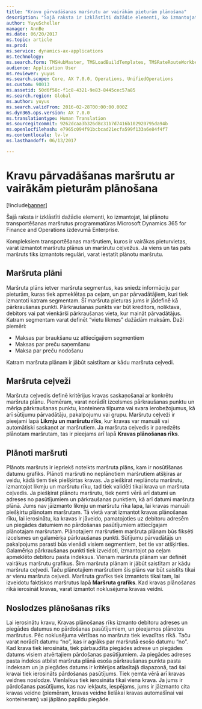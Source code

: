 ```yaml
---
title: "Kravu pārvadāšanas maršrutu ar vairākām pieturām plānošana"
description: "Šajā raksta ir izklāstīti dažādie elementi, ko izmantojat, lai plānotu transportēšanas maršrutus programmatūrā Microsoft Dynamics 365 for Finance and Operations."
author: YuyuScheller
manager: AnnBe
ms.date: 06/20/2017
ms.topic: article
ms.prod: 
ms.service: dynamics-ax-applications
ms.technology: 
ms.search.form: TMSHubMaster, TMSLoadBuildTemplates, TMSRateRouteWorkbench, TMSRouteGuide, TMSRoutePlan, TMSRouteWorkbench, WHSLoadTemplate
audience: Application User
ms.reviewer: yuyus
ms.search.scope: Core, AX 7.0.0, Operations, UnifiedOperations
ms.custom: 90013
ms.assetid: 50d6f58c-f1c8-4321-9e83-8445cec57a85
ms.search.region: Global
ms.author: yuyus
ms.search.validFrom: 2016-02-28T00:00:00.000Z
ms.dyn365.ops.version: AX 7.0.0
ms.translationtype: Human Translation
ms.sourcegitcommit: 9262dcaa3b326d8c31b7d7416b102920795da94b
ms.openlocfilehash: e7965c094f91bcbcad21ecfa599f133a6e84f4f7
ms.contentlocale: lv-lv
ms.lasthandoff: 06/13/2017

---
```


# <a name="plan-freight-transportation-routes-with-multiple-stops"></a>Kravu pārvadāšanas maršrutu ar vairākām pieturām plānošana

[!include[banner](../includes/banner.md)]


Šajā raksta ir izklāstīti dažādie elementi, ko izmantojat, lai plānotu transportēšanas maršrutus programmatūras Microsoft Dynamics 365 for Finance and Operations izdevumā Enterprise.

Kompleksiem transportēšanas maršrutiem, kuros ir vairākas pieturvietas, varat izmantot maršrutu plānus un maršrutu ceļvežus. Ja viens un tas pats maršruts tiks izmantots regulāri, varat iestatīt plānotu maršrutu.

## <a name="route-plans"></a>Maršruta plāni
Maršruta plāns ietver maršruta segmentus, kas sniedz informāciju par pieturām, kuras tiek apmeklētas pa ceļam, un par pārvadātājiem, kuri tiek izmantoti katram segmentam. Šī maršruta pieturas jums ir jādefinē kā pārkraušanas punkti. Pārkraušanas punkts var būt kreditors, noliktava, debitors vai pat vienkārši pārkraušanas vieta, kur maināt pārvadātājus. Katram segmentam varat definēt “vietu likmes” dažādām maksām. Daži piemēri:

-   Maksas par braukšanu uz attiecīgajiem segmentiem
-   Maksas par preču saņemšanu
-   Maksa par preču nodošanu

Katram maršruta plānam ir jābūt saistītam ar kādu maršruta ceļvedi.

## <a name="route-guides"></a>Maršruta ceļveži
Maršruta ceļvedis definē kritērijus kravas saskaņošanai ar konkrētu maršruta plānu. Piemēram, varat norādīt izcelsmes pārkraušanas punktu un mērķa pārkraušanas punktu, konteinera tilpuma vai svara ierobežojumus, kā arī sūtījumu pārvadātāju, pakalpojumu vai grupu. Maršrutu ceļveži ir pieejami lapā **Likmju un maršrutu rīks**, kur kravas var manuāli vai automātiski saskaņot ar maršrutiem. Ja maršruta ceļvedis ir paredzēts plānotam maršrutam, tas ir pieejams arī lapā **Kravas plānošanas rīks**.

## <a name="scheduled-routes"></a>Plānoti maršruti
Plānots maršruts ir iepriekš noteikts maršruta plāns, kam ir nosūtīšanas datumu grafiks. Plānoti maršruti no neplānotiem maršrutiem atšķiras ar veidu, kādā tiem tiek piešķirtas kravas. Ja piešķirat neplānotu maršrutu, izmantojot likmju un maršrutu rīku, tad tiek validēti tikai krava un maršruta ceļvedis. Ja piešķirat plānotu maršrutu, tiek ņemti vērā arī datumi un adreses no pasūtījumiem un pārkraušanas punktiem, kā arī datumi maršruta plānā. Jums nav jāizmanto likmju un maršrutu rīka lapa, lai kravas manuāli piešķirtu plānotam maršrutam. Tā vietā varat izmantot kravas plānošanas rīku, lai ierosinātu, ka kravas ir jāveido, pamatojoties uz debitoru adresēm un piegādes datumiem no pārdošanas pasūtījumiem attiecīgajam plānotajam maršrutam. Plānotajiem maršrutiem maršruta plānam būs fiksēti izcelsmes un galamērķa pārkraušanas punkti. Sūtījumu pārvadātājs un pakalpojums parasti būs vienādi visiem segmentiem, bet tie var atšķirties. Galamērķa pārkraušanas punkti tiek izveidoti, izmantojot pa ceļam apmeklēto debitoru pasta indeksus. Vienam maršruta plānam var definēt vairākus maršrutu grafikus. Šim maršruta plānam ir jābūt saistītam ar kādu maršruta ceļvedi. Taču plānotajiem maršrutiem šis plāns var būt saistīts tikai ar vienu maršruta ceļvedi. Maršruta grafiks tiek izmantots tikai tam, lai izveidotu faktiskos maršrutus lapā **Maršruta grafiks**. Kad kravas plānošanas rīkā ierosināt kravas, varat izmantot noklusējuma kravas veidni.

## <a name="load-building-workbench"></a>Noslodzes plānošanas rīks
Lai ierosinātu kravu, Kravas plānošanas rīks izmanto debitoru adreses un piegādes datumus no pārdošanas pasūtījumiem, un pieejamos plānotos maršrutus. Pēc noklusējuma vērtības no maršruta tiek ievadītas rīkā. Taču varat norādīt datumu “no”, kas ir agrāks par maršrutā esošo datumu “no”. Kad krava tiek ierosināta, tiek pārbaudīta piegādes adrese un piegādes datums visiem atvērtajiem pārdošanas pasūtījumiem. Ja piegādes adreses pasta indekss atbilst maršruta plānā esoša pārkraušanas punkta pasta indeksam un ja piegādes datums ir kritērijos atlasītajā diapazonā, tad šai kravai tiek ierosināts pārdošanas pasūtījums. Tiek ņemta vērā arī kravas veidnes noslodze. Vienlaikus tiek ierosināta tikai viena krava. Ja jums ir pārdošanas pasūtījums, kas nav iekļauts, iespējams, jums ir jāizmanto cita kravas veidne (piemēram, kravas veidne lielākai kravas automašīnai vai konteineram) vai jāplāno papildu piegāde.




